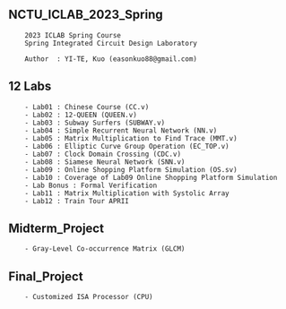 ## NCTU_ICLAB_2023_Spring

        2023 ICLAB Spring Course
        Spring Integrated Circuit Design Laboratory
        
        Author  : YI-TE, Kuo (easonkuo88@gmail.com) 


## 12 Labs
        - Lab01 : Chinese Course (CC.v)
        - Lab02 : 12-QUEEN (QUEEN.v)
        - Lab03 : Subway Surfers (SUBWAY.v)
        - Lab04 : Simple Recurrent Neural Network (NN.v)
        - Lab05 : Matrix Multiplication to Find Trace (MMT.v)  
        - Lab06 : Elliptic Curve Group Operation (EC_TOP.v)
        - Lab07 : Clock Domain Crossing (CDC.v)
        - Lab08 : Siamese Neural Network (SNN.v)
        - Lab09 : Online Shopping Platform Simulation (OS.sv)
        - Lab10 : Coverage of Lab09 Online Shopping Platform Simulation 
        - Lab Bonus : Formal Verification
        - Lab11 : Matrix Multiplication with Systolic Array 
        - Lab12 : Train Tour APRII
##
## Midterm_Project
        - Gray-Level Co-occurrence Matrix (GLCM)
##

## Final_Project
        - Customized ISA Processor (CPU)
